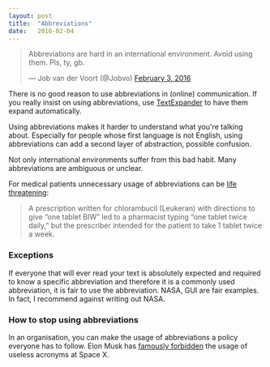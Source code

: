 ```yaml
---
layout: post
title:  "Abbreviations"
date:   2016-02-04
---
```


<blockquote class="twitter-tweet" data-lang="en"><p lang="en" dir="ltr">Abbreviations are hard in an international environment. Avoid using them. Pls, ty, gb.</p>&mdash; Job van der Voort (@Jobvo) <a href="https://twitter.com/Jobvo/status/694879958703947776">February 3, 2016</a></blockquote>
<script async src="//platform.twitter.com/widgets.js" charset="utf-8"></script>

There is no good reason to use abbreviations in (online) communication.
If you really insist on using abbreviations, use
[TextExpander](https://smilesoftware.com/textexpander) to have them expand
automatically.

<!-- more -->

Using abbreviations makes it harder to understand what you're talking about.
Especially for people whose first language is not English, using abbreviations
can add a second layer of abstraction, possible confusion.

Not only international environments suffer from this bad habit.
Many abbreviations are ambiguous or unclear.

For medical patients unnecessary usage of abbreviations can be
[life threatening]:

> A prescription written for chlorambucil (Leukeran) with directions to give “one tablet BIW” led to a pharmacist typing “one tablet twice daily,” but the prescriber intended for the patient to take 1 tablet twice a week.

### Exceptions

If everyone that will ever read your text is absolutely expected and required
to know a specific abbreviation and therefore it is a commonly used
abbreviation, it is fair to use the abbreviation. NASA, GUI are fair examples.
In fact, I recommend against writing out NASA.

### How to stop using abbreviations

In an organisation, you can make the usage of abbreviations a policy everyone
has to follow. Elon Musk has [famously forbidden] the usage of useless acronyms
at Space X.

[life threatening]: http://www.pharmacytimes.com/publications/issue/2012/march2012/ambiguous-and-dangerous-abbreviations-
[famously forbidden]: https://twitter.com/davejohnson/status/602951117413216256
